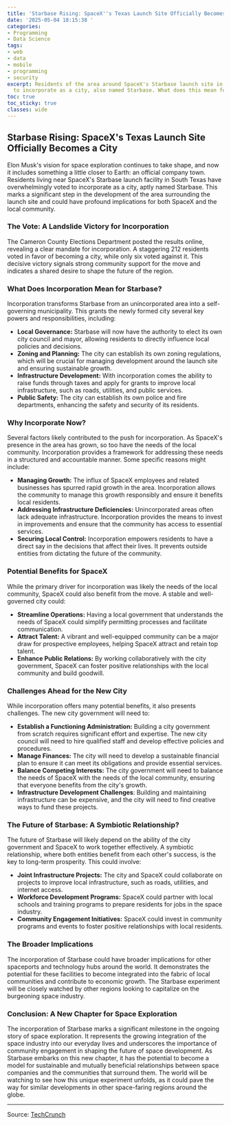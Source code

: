 ```yaml
---
title: 'Starbase Rising: SpaceX''s Texas Launch Site Officially Becomes a City'
date: '2025-05-04 18:15:38 '
categories:
- Programming
- Data Science
tags:
- web
- data
- mobile
- programming
- security
excerpt: Residents of the area around SpaceX's Starbase launch site in Texas voted
  to incorporate as a city, also named Starbase. What does this mean for the future?
toc: true
toc_sticky: true
classes: wide
---
```


## Starbase Rising: SpaceX's Texas Launch Site Officially Becomes a City

Elon Musk's vision for space exploration continues to take shape, and now it includes something a little closer to Earth: an official company town. Residents living near SpaceX's Starbase launch facility in South Texas have overwhelmingly voted to incorporate as a city, aptly named Starbase. This marks a significant step in the development of the area surrounding the launch site and could have profound implications for both SpaceX and the local community.

### The Vote: A Landslide Victory for Incorporation

The Cameron County Elections Department posted the results online, revealing a clear mandate for incorporation. A staggering 212 residents voted in favor of becoming a city, while only six voted against it. This decisive victory signals strong community support for the move and indicates a shared desire to shape the future of the region.

### What Does Incorporation Mean for Starbase?

Incorporation transforms Starbase from an unincorporated area into a self-governing municipality. This grants the newly formed city several key powers and responsibilities, including:

*   **Local Governance:** Starbase will now have the authority to elect its own city council and mayor, allowing residents to directly influence local policies and decisions.
*   **Zoning and Planning:** The city can establish its own zoning regulations, which will be crucial for managing development around the launch site and ensuring sustainable growth.
*   **Infrastructure Development:** With incorporation comes the ability to raise funds through taxes and apply for grants to improve local infrastructure, such as roads, utilities, and public services.
*   **Public Safety:** The city can establish its own police and fire departments, enhancing the safety and security of its residents.

### Why Incorporate Now?

Several factors likely contributed to the push for incorporation. As SpaceX's presence in the area has grown, so too have the needs of the local community. Incorporation provides a framework for addressing these needs in a structured and accountable manner. Some specific reasons might include:

*   **Managing Growth:** The influx of SpaceX employees and related businesses has spurred rapid growth in the area. Incorporation allows the community to manage this growth responsibly and ensure it benefits local residents.
*   **Addressing Infrastructure Deficiencies:** Unincorporated areas often lack adequate infrastructure. Incorporation provides the means to invest in improvements and ensure that the community has access to essential services.
*   **Securing Local Control:** Incorporation empowers residents to have a direct say in the decisions that affect their lives. It prevents outside entities from dictating the future of the community.

### Potential Benefits for SpaceX

While the primary driver for incorporation was likely the needs of the local community, SpaceX could also benefit from the move. A stable and well-governed city could:

*   **Streamline Operations:** Having a local government that understands the needs of SpaceX could simplify permitting processes and facilitate communication.
*   **Attract Talent:** A vibrant and well-equipped community can be a major draw for prospective employees, helping SpaceX attract and retain top talent.
*   **Enhance Public Relations:** By working collaboratively with the city government, SpaceX can foster positive relationships with the local community and build goodwill.

### Challenges Ahead for the New City

While incorporation offers many potential benefits, it also presents challenges. The new city government will need to:

*   **Establish a Functioning Administration:** Building a city government from scratch requires significant effort and expertise. The new city council will need to hire qualified staff and develop effective policies and procedures.
*   **Manage Finances:** The city will need to develop a sustainable financial plan to ensure it can meet its obligations and provide essential services.
*   **Balance Competing Interests:** The city government will need to balance the needs of SpaceX with the needs of the local community, ensuring that everyone benefits from the city's growth.
*   **Infrastructure Development Challenges**: Building and maintaining infrastructure can be expensive, and the city will need to find creative ways to fund these projects.

### The Future of Starbase: A Symbiotic Relationship?

The future of Starbase will likely depend on the ability of the city government and SpaceX to work together effectively. A symbiotic relationship, where both entities benefit from each other's success, is the key to long-term prosperity. This could involve:

*   **Joint Infrastructure Projects:** The city and SpaceX could collaborate on projects to improve local infrastructure, such as roads, utilities, and internet access.
*   **Workforce Development Programs:** SpaceX could partner with local schools and training programs to prepare residents for jobs in the space industry.
*   **Community Engagement Initiatives:** SpaceX could invest in community programs and events to foster positive relationships with local residents.

### The Broader Implications

The incorporation of Starbase could have broader implications for other spaceports and technology hubs around the world. It demonstrates the potential for these facilities to become integrated into the fabric of local communities and contribute to economic growth. The Starbase experiment will be closely watched by other regions looking to capitalize on the burgeoning space industry.

### Conclusion: A New Chapter for Space Exploration

The incorporation of Starbase marks a significant milestone in the ongoing story of space exploration. It represents the growing integration of the space industry into our everyday lives and underscores the importance of community engagement in shaping the future of space development. As Starbase embarks on this new chapter, it has the potential to become a model for sustainable and mutually beneficial relationships between space companies and the communities that surround them. The world will be watching to see how this unique experiment unfolds, as it could pave the way for similar developments in other space-faring regions around the globe.

---

Source: [TechCrunch](https://techcrunch.com/2025/05/04/residents-of-spacexs-starbase-launch-site-vote-to-incorporate-as-a-city/)